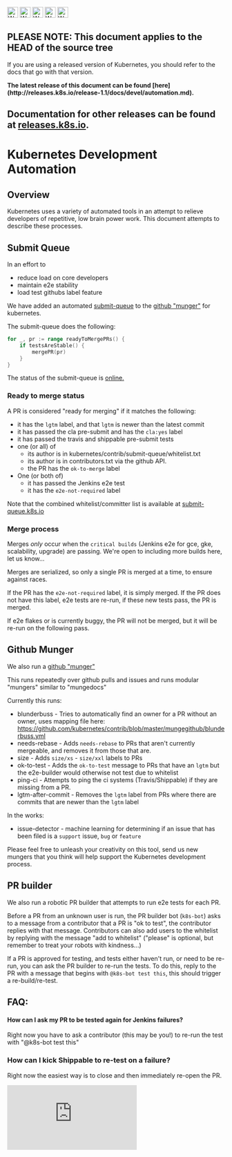 <!-- BEGIN MUNGE: UNVERSIONED_WARNING -->

<!-- BEGIN STRIP_FOR_RELEASE -->

<img src="http://kubernetes.io/img/warning.png" alt="WARNING"
     width="25" height="25">
<img src="http://kubernetes.io/img/warning.png" alt="WARNING"
     width="25" height="25">
<img src="http://kubernetes.io/img/warning.png" alt="WARNING"
     width="25" height="25">
<img src="http://kubernetes.io/img/warning.png" alt="WARNING"
     width="25" height="25">
<img src="http://kubernetes.io/img/warning.png" alt="WARNING"
     width="25" height="25">

<h2>PLEASE NOTE: This document applies to the HEAD of the source tree</h2>

If you are using a released version of Kubernetes, you should
refer to the docs that go with that version.

<strong>
The latest release of this document can be found
[here](http://releases.k8s.io/release-1.1/docs/devel/automation.md).

Documentation for other releases can be found at
[releases.k8s.io](http://releases.k8s.io).
</strong>
--

<!-- END STRIP_FOR_RELEASE -->

<!-- END MUNGE: UNVERSIONED_WARNING -->

# Kubernetes Development Automation

## Overview

Kubernetes uses a variety of automated tools in an attempt to relieve developers of repetitive, low
brain power work.  This document attempts to describe these processes.


## Submit Queue

In an effort to
   * reduce load on core developers
   * maintain e2e stability
   * load test githubs label feature

We have added an automated [submit-queue](https://github.com/kubernetes/contrib/blob/master/mungegithub/pulls/submit-queue.go) to the
[github "munger"](https://github.com/kubernetes/contrib/tree/master/mungegithub) for kubernetes.

The submit-queue does the following:

```go
for _, pr := range readyToMergePRs() {
    if testsAreStable() {
        mergePR(pr)
    }
}
```

The status of the submit-queue is [online.](http://submit-queue.k8s.io/)

### Ready to merge status

A PR is considered "ready for merging" if it matches the following:
   * it has the `lgtm` label, and that `lgtm` is newer than the latest commit
   * it has passed the cla pre-submit and has the `cla:yes` label
   * it has passed the travis and shippable pre-submit tests
   * one (or all) of
      * its author is in kubernetes/contrib/submit-queue/whitelist.txt
      * its author is in contributors.txt via the github API.
      * the PR has the `ok-to-merge` label
   * One (or both of)
      * it has passed the Jenkins e2e test
      * it has the `e2e-not-required` label

Note that the combined whitelist/committer list is available at [submit-queue.k8s.io](http://submit-queue.k8s.io)

### Merge process

Merges _only_ occur when the `critical builds` (Jenkins e2e for gce, gke, scalability, upgrade) are passing.
We're open to including more builds here, let us know...

Merges are serialized, so only a single PR is merged at a time, to ensure against races.

If the PR has the `e2e-not-required` label, it is simply merged.
If the PR does not have this label, e2e tests are re-run, if these new tests pass, the PR is merged.

If e2e flakes or is currently buggy, the PR will not be merged, but it will be re-run on the following
pass.

## Github Munger

We also run a [github "munger"](https://github.com/kubernetes/contrib/tree/master/mungegithub)

This runs repeatedly over github pulls and issues and runs modular "mungers" similar to "mungedocs"

Currently this runs:
   * blunderbuss - Tries to automatically find an owner for a PR without an owner, uses mapping file here:
        https://github.com/kubernetes/contrib/blob/master/mungegithub/blunderbuss.yml
   * needs-rebase - Adds `needs-rebase` to PRs that aren't currently mergeable, and removes it from those that are.
   * size - Adds `size/xs` - `size/xxl` labels to PRs
   * ok-to-test - Adds the `ok-to-test` message to PRs that have an `lgtm` but the e2e-builder would otherwise not test due to whitelist
   * ping-ci - Attempts to ping the ci systems (Travis/Shippable) if they are missing from a PR.
   * lgtm-after-commit - Removes the `lgtm` label from PRs where there are commits that are newer than the `lgtm` label

In the works:
   * issue-detector - machine learning for determining if an issue that has been filed is a `support` issue, `bug` or `feature`

Please feel free to unleash your creativity on this tool, send us new mungers that you think will help support the Kubernetes development process.

## PR builder

We also run a robotic PR builder that attempts to run e2e tests for each PR.

Before a PR from an unknown user is run, the PR builder bot (`k8s-bot`) asks to a message from a
contributor that a PR is "ok to test", the contributor replies with that message.  Contributors can also
add users to the whitelist by replying with the message "add to whitelist" ("please" is optional, but
remember to treat your robots with kindness...)

If a PR is approved for testing, and tests either haven't run, or need to be re-run, you can ask the
PR builder to re-run the tests.  To do this, reply to the PR with a message that begins with `@k8s-bot test this`, this should trigger a re-build/re-test.


## FAQ:

#### How can I ask my PR to be tested again for Jenkins failures?

Right now you have to ask a contributor (this may be you!) to re-run the test with "@k8s-bot test this"

### How can I kick Shippable to re-test on a failure?

Right now the easiest way is to close and then immediately re-open the PR.

<!-- BEGIN MUNGE: GENERATED_ANALYTICS -->
[![Analytics](https://kubernetes-site.appspot.com/UA-36037335-10/GitHub/docs/devel/automation.md?pixel)]()
<!-- END MUNGE: GENERATED_ANALYTICS -->
